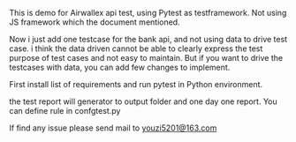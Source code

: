 This is demo for Airwallex api test, using Pytest as testframework. Not using JS framework which the document mentioned.

Now i just add one testcase for the bank api, and not using data to drive test case. i think the data driven cannot be able to clearly express the test purpose of test cases and not easy to maintain. 
But if you want to drive the testcases with data, you can add few changes to implement.

First install list of requirements and run pytest in Python environment.

the test report will generator to output folder and one day one report. You can define rule in confgtest.py

If find any issue please send mail to youzi5201@163.com